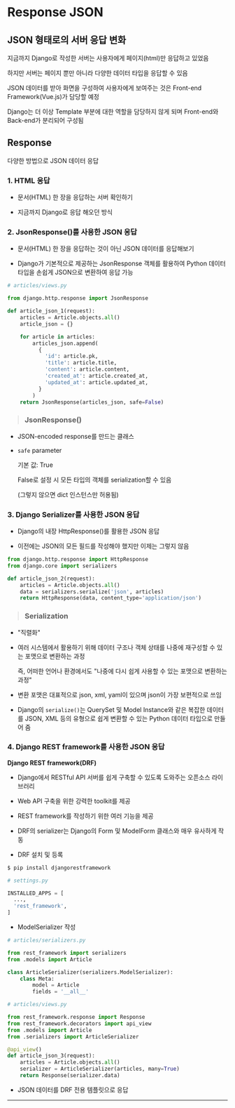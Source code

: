 # Response JSON

## JSON 형태로의 서버 응답 변화

지금까지 Django로 작성한 서버는 사용자에게 페이지(html)만 응답하고 있었음

하지만 서버는 페이지 뿐만 아니라 다양한 데이터 타입을 응답할 수 있음

JSON 데이터를 받아 화면을 구성하여 사용자에게 보여주는 것은 Front-end Framework(Vue.js)가 담당할 예정

Django는 더 이상 Template 부분에 대한 역할을 담당하지 않게 되며 Front-end와 Back-end가 분리되어 구성됨

## Response

다양한 방법으로 JSON 데이터 응답

### 1. HTML 응답

- 문서(HTML) 한 장을 응답하는 서버 확인하기

- 지금까지 Django로 응답 해오던 방식

### 2. JsonResponse()를 사용한 JSON 응답

- 문서(HTML) 한 장을 응답하는 것이 아닌 JSON 데이터를 응답해보기

- Django가 기본적으로 제공하는 JsonResponse 객체를 활용하여 Python 데이터 타입을 손쉽게 JSON으로 변환하여 응답 가능

```python
# articles/views.py

from django.http.response import JsonResponse

def article_json_1(request):
    articles = Article.objects.all()
    article_json = {}

    for article in articles:
        articles_json.append(
          {
            'id': article.pk,
            'title': article.title,
            'content': article.content,
            'created_at': article.created_at,
            'updated_at': article.updated_at,
          }
        )
    return JsonResponse(articles_json, safe=False)
```

> ### JsonResponse()

  - JSON-encoded response를 만드는 클래스

  - `safe` parameter

    기본 값: True

    False로 설정 시 모든 타입의 객체를 serialization할 수 있음

    (그렇지 않으면 dict 인스턴스만 허용됨)

### 3. Django Serializer를 사용한 JSON 응답

- Django의 내장 HttpResponse()를 활용한 JSON 응답

- 이전에는 JSON의 모든 필드를 작성해야 했지만 이제는 그렇지 않음

```python
from django.http.response import HttpResponse
from django.core import serializers

def article_json_2(request):
    articles = Article.objects.all()
    data = serializers.serialize('json', articles)
    return HttpResponse(data, content_type='application/json')
```

> ### Serialization

  - "직렬화"

  - 여러 시스템에서 활용하기 위해 데이터 구조나 객체 상태를 나중에 재구성할 수 있는 포맷으로 변환하는 과정

    즉, 어떠한 언어나 환경에서도 "나중에 다시 쉽게 사용할 수 있는 포맷으로 변환하는 과정"

  - 변환 포맷은 대표적으로 json, xml, yaml이 있으며 json이 가장 보편적으로 쓰임

  - Django의 `serialize()`는 QuerySet 및 Model Instance와 같은 복잡한 데이터를 JSON, XML 등의 유형으로 쉽게 변환할 수 있는 Python 데이터 타입으로 만들어 줌

### 4. Django REST framework를 사용한 JSON 응답

**Django REST framework(DRF)**

  - Django에서 RESTful API 서버를 쉽게 구축할 수 있도록 도와주는 오픈소스 라이브러리

  - Web API 구축을 위한 강력한 toolkit를 제공

  - REST framework를 작성하기 위한 여러 기능을 제공

  - DRF의 serializer는 Django의 Form 및 ModelForm 클래스와 매우 유사하게 작동

- DRF 설치 및 등록

```bash
$ pip install djangorestframework
```

```python
# settings.py

INSTALLED_APPS = [
  ...,
  'rest_framework',
]
```

- ModelSerializer 작성

```python
# articles/serializers.py

from rest_framework import serializers
from .models import Article

class ArticleSerializer(serializers.ModelSerializer):
    class Meta:
        model = Article
        fields = '__all__'

# articles/views.py

from rest_framework.response import Response
from rest_framework.decorators import api_view
from .models import Article
from .serializers import ArticleSerializer

@api_view()
def article_json_3(request):
    articles = Article.objects.all()
    serializer = ArticleSerializer(articles, many=True)
    return Response(serializer.data)
```

- JSON 데이터를 DRF 전용 템플릿으로 응답

---